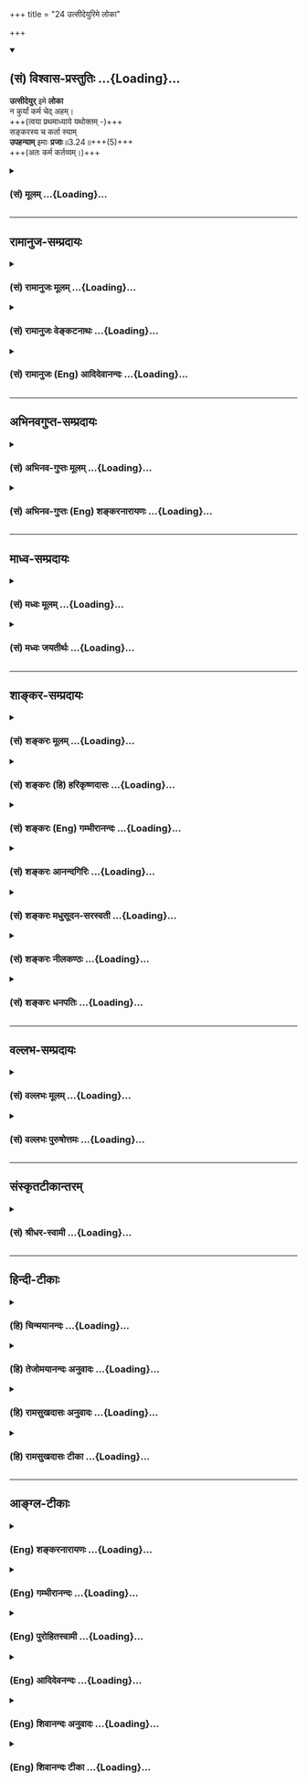 +++
title = "24 उत्सीदेयुरिमे लोका"

+++
<div class="js_include" newlevelforh1="2" title="(सं) विश्वास-प्रस्तुतिः" unfilled url="/mahAbhAratam/shlokashaH/06-bhIShma-parva/03-bhagavad-gItA-parva/saMskRtam/vishvAsa-prastutiH/03_karma-yogaH/24_utsIdeyurime_lokA.md">
<details open><summary><h2>(सं) विश्वास-प्रस्तुतिः ...{Loading}...</h2></summary>

**उत्सीदेयुर्** इमे **लोका**  
न कुर्यां कर्म चेद् अहम्।  
+++(त्वया प्रथमाध्याये यथोक्तम् -)+++  
सङ्करस्य च कर्ता स्याम्  
**उपहन्याम्** इमाः **प्रजाः**॥3.24॥+++(5)+++  
+++(अतः कर्म कर्तव्यम्।)+++
</details>
</div>
<div class="js_include collapsed" newlevelforh1="3" title="(सं) मूलम्" unfilled url="/mahAbhAratam/shlokashaH/06-bhIShma-parva/03-bhagavad-gItA-parva/saMskRtam/mUlam/03_karma-yogaH/24_utsIdeyurime_lokA.md">
<details><summary><h3>(सं) मूलम् ...{Loading}...</h3></summary>

उत्सीदेयुरिमे लोका न कुर्यां कर्म चेदहम्।  
सङ्करस्य च कर्ता स्यामुपहन्यामिमाः प्रजाः।।3.24।।
</details>
</div>


_________________
## रामानुज-सम्प्रदायः
<div class="js_include collapsed" newlevelforh1="3" title="(सं) रामानुजः मूलम्" unfilled url="/mahAbhAratam/shlokashaH/06-bhIShma-parva/03-bhagavad-gItA-parva/saMskRtam/rAmAnujaH/mUlam/03_karma-yogaH/24_utsIdeyurime_lokA.md">
<details><summary><h3>(सं) रामानुजः मूलम् ...{Loading}...</h3></summary>

।।3.24।।**अहं** कुलोचितं **कर्म** **न** चेत् **कुर्याम्** एवम् एव सर्वे शिष्ट**लोका** मदाचारायत्त-धर्म-निश्चया अकरणाद् एव **उत्सीदेयुः** नष्टा भवेयुः। 

शास्त्रीयाचाराणाम् अपालनात् सर्वेषां शिष्ट-कुलानां **संकरस्य च कर्ता स्याम्**। अता एव **इमाः प्रजा उपहन्याम्**। 

एवम् एव त्वम् अपि शिष्ट-जनाग्रेसर-पाण्डु-तनयः युधिष्ठिरानुजः अर्जुनः सन् शिष्टतया यदि ज्ञान-निष्ठायाम् अधिकरोषि, ततः त्वद्-आचारानुवर्तिनः अकृत्स्न-विदः शिष्टाः च मुमुक्षवः स्वाधिकारम् अजानन्तः कर्म-निष्ठायाम् अनधिकुर्वन्तो विनश्येयुः। अतो व्यपदेश्येन विदुषा कर्म एव कर्तव्यम्।

</details>
</div>
<div class="js_include collapsed" newlevelforh1="3" title="(सं) रामानुजः वेङ्कटनाथः" unfilled url="/mahAbhAratam/shlokashaH/06-bhIShma-parva/03-bhagavad-gItA-parva/saMskRtam/rAmAnujaH/venkaTanAthaH/03_karma-yogaH/24_utsIdeyurime_lokA.md">
<details><summary><h3>(सं) रामानुजः वेङ्कटनाथः ...{Loading}...</h3></summary>

  
  
।।3.24।। शास्त्रम् एवानुसृत्य तवाकरणं नाद्रियेरन्न् इत्य् अत्राह **उत्सीदेयुर्** इति।

लोक-शब्दस्याचार-पर-जन-विषयताम् औचित्य-सिद्धाम् अभिप्रेत्योक्तं- **शिष्टलोका** इति। **इमे** इतीदं-शब्द-बहुवचनयोः सामर्थ्यात् **सर्व+++(य्)+++** इत्युक्तम्। सर्वेषां शास्त्रार्थानां सर्वैर् निश्चेतुम् अशक्यत्वाच् छिष्टाचार-दत्त-दृष्टीनाम् उक्ताया अनुवृत्तेः प्रकारम् आलोच्योक्तं **मदाचारेत्यादि**।

विशरणाद्यर्थासम्भवात् पुरुषार्थहानाऽपुरुषार्थप्राप्तिरूपो नाश इहोत्साद इत्याह **नष्टा भवेयुर्** इति। असन्नेव तै.आ.6 इत्यादिवदेतत्।
+++(विहितस्य)+++ अकरणस्योत्साद-हेतुत्वे +++(सति)+++ ऽवान्तर-व्यापारः **सङ्करः**, स च ब्राह्मणादिधर्मस्य युद्धनिवृत्त्यादेः क्षत्रियादिभिर् अनुष्ठानम्। **उपहतिः** पश्चाद् अपि कर्माऽनर्हता। स्वात्मनि दृष्टान्तभूते दर्शितम् अर्थं दार्ष्टान्तिके ऽभिप्रेतं व्यञ्जयति **एवम् एव त्वम्** इति। न मे पार्थास्ति 3।22 इति पार्थ-शब्द-सम्बुद्ध्य्-अभिप्रेतम् अनुविधेयत्वोपयोग्याकार-त्रयम् आह **शिष्टे**ति। **युधिष्ठिर**-शब्दोपादानं युद्ध-प्रोत्साहनाय रण-यज्ञाख्य-क्षेत्रे धर्म-निष्ठता-द्योतनार्थम्। किं तव पित्रादि-प्रतिसम्बन्ध्य्-अन्तरेण स्वयमेव हि **शिष्ट-जनाग्रेसर**तयोर्वशी-विराट-तनयादि-वृत्तान्तैः प्रसिद्धस् त्वम् इत्य् अभिप्रायेणाह **अर्जुनः सन्न्** इति। 

"धर्मो हि शिष्टेनानुष्ठेयः। ज्ञानयोगश् च परम-धर्मः। ततश् च तद्-अनुवर्तनं लोकस्य मोक्षायैव स्याद्।" इति लोक-रक्षैव भवेद् इति शङ्कायाम् उक्तं - **स्वाधिकारम् अजानन्त** इति। तद् अनधिकारिणां तत्रानुप्रवेशेनोभय-भ्रष्टता स्याद् इति भावः।+++(5)+++ लोकसङग्रहं 3।20 इत्यादिनोक्तम् उपसंहरति अत इति।  
  

</details>
</div>
<div class="js_include collapsed" newlevelforh1="3" title="(सं) रामानुजः (Eng) आदिदेवानन्दः" unfilled url="/mahAbhAratam/shlokashaH/06-bhIShma-parva/03-bhagavad-gItA-parva/saMskRtam/rAmAnujaH/english/AdidevAnandaH/03_karma-yogaH/24_utsIdeyurime_lokA.md">
<details><summary><h3>(सं) रामानुजः (Eng) आदिदेवानन्दः ...{Loading}...</h3></summary>

3.24 If I do not do the work suitable to My station in life, likewise all the virtuous men also, neglecting their duties by following My example, would be destroyed on account of not performing their duties.
That is, they will become lost. Thus I would be bringing about chaos among all virtuous men on account of My failure to conduct Myself as prescribed in the scriptures. Therefore I would be destroying all these people. Even so, if you, Arjuna, a son of Pandu and a brother of Yudhisthira and the foremost of the virtuous, claim to be qualified for Jnana Yoga, then the virtuous aspirants, who do not know everything and who follow your way, without knowing their own competency, would give up practising Karma Yoga and will be lost. Therefore work should be done by one who is recognised as learned and worthy.

</details>
</div>


_________________
## अभिनवगुप्त-सम्प्रदायः
<div class="js_include collapsed" newlevelforh1="3" title="(सं) अभिनव-गुप्तः मूलम्" unfilled url="/mahAbhAratam/shlokashaH/06-bhIShma-parva/03-bhagavad-gItA-parva/saMskRtam/abhinava-guptaH/mUlam/03_karma-yogaH/24_utsIdeyurime_lokA.md">
<details><summary><h3>(सं) अभिनव-गुप्तः मूलम् ...{Loading}...</h3></summary>

।।3.23 3.25।। यदीत्यादि लोकसंग्रहमित्यन्तम्। किं च विदितवेद्यः कर्म चेत्
त्यजेत् तत् लोकानां दुर्भेद एव
एकप्रसिद्धपक्षशिथिलितास्थाबन्धत्वेनाप्ररूढिलक्षणो जायेत +++(S K जायते)+++। यतः
+++(S omits यतः)+++ कर्मवासनां च न मोक्तुं शक्नुवन्ति ज्ञानधारां च नाश्रयितुम्
अथ च शिथिलीभवन्ति।

</details>
</div>
<div class="js_include collapsed" newlevelforh1="3" title="(सं) अभिनव-गुप्तः (Eng) शङ्करनारायणः" unfilled url="/mahAbhAratam/shlokashaH/06-bhIShma-parva/03-bhagavad-gItA-parva/saMskRtam/abhinava-guptaH/english/shankaranArAyaNaH/03_karma-yogaH/24_utsIdeyurime_lokA.md">
<details><summary><h3>(सं) अभिनव-गुप्तः (Eng) शङ्करनारायणः ...{Loading}...</h3></summary>

3.24 See Comment under 3.25

</details>
</div>


_________________
## माध्व-सम्प्रदायः
<div class="js_include collapsed" newlevelforh1="3" title="(सं) मध्वः मूलम्" unfilled url="/mahAbhAratam/shlokashaH/06-bhIShma-parva/03-bhagavad-gItA-parva/saMskRtam/madhvaH/mUlam/03_karma-yogaH/24_utsIdeyurime_lokA.md">
<details><summary><h3>(सं) मध्वः मूलम् ...{Loading}...</h3></summary>

।।3.24।। Sri Madhvacharya did not comment on this sloka.

</details>
</div>
<div class="js_include collapsed" newlevelforh1="3" title="(सं) मध्वः जयतीर्थः" unfilled url="/mahAbhAratam/shlokashaH/06-bhIShma-parva/03-bhagavad-gItA-parva/saMskRtam/madhvaH/jayatIrthaH/03_karma-yogaH/24_utsIdeyurime_lokA.md">
<details><summary><h3>(सं) मध्वः जयतीर्थः ...{Loading}...</h3></summary>

।।3.24।। Sri Jayatirtha did not comment on this sloka.  
  

</details>
</div>


_________________
## शाङ्कर-सम्प्रदायः
<div class="js_include collapsed" newlevelforh1="3" title="(सं) शङ्करः मूलम्" unfilled url="/mahAbhAratam/shlokashaH/06-bhIShma-parva/03-bhagavad-gItA-parva/saMskRtam/shankaraH/mUlam/03_karma-yogaH/24_utsIdeyurime_lokA.md">
<details><summary><h3>(सं) शङ्करः मूलम् ...{Loading}...</h3></summary>

।।3.24।। **उत्सीदेयुः** विनश्येयुः **इमे** सर्वे **लोकाः**
लोकस्थितिनिमित्तस्य कर्मणः अभावात् **न कुर्यां कर्म चेत् अहम्**। किञ्च
**संकरस्य च कर्ता स्याम्**। तेन कारणेन **उपहन्याम् इमाः प्रजाः**।
प्रजानामनुग्रहाय प्रवृत्तः उपहतिम् उपहननं कुर्याम् इत्यर्थः। मम ईश्वरस्य
अननुरूपमापद्येत।। यदि पुनः अहमिव त्वं कृतार्थबुद्धिः आत्मवित् अन्यो वा
तस्यापि आत्मनः कर्तव्याभावेऽपि परानुग्रह एव कर्तव्य इत्याह

</details>
</div>
<div class="js_include collapsed" newlevelforh1="3" title="(सं) शङ्करः (हि) हरिकृष्णदासः" unfilled url="/mahAbhAratam/shlokashaH/06-bhIShma-parva/03-bhagavad-gItA-parva/saMskRtam/shankaraH/hindI/harikRShNadAsaH/03_karma-yogaH/24_utsIdeyurime_lokA.md">
<details><summary><h3>(सं) शङ्करः (हि) हरिकृष्णदासः ...{Loading}...</h3></summary>

।।3.24।। ऐसा होनेसे क्या दोष हो जायगा सो कहते हैं यदि मैं कर्म न करूँ तो
लोकस्थितिके लिये किये जानेवाले कर्मोंका अभाव हो जानेसे यह सब लोक नष्ट हो
जायँगे और मैं वर्णसंकरका कर्ता होऊँगा इसलिये इस प्रजाका नाश भी करूँगा
अर्थात् प्रजापर अनुग्रह करनेमें लगा हुआ मैं इनका हनन करनेवाला बूनँगा। यह
सब मुझ ईश्वरके अनुरूप नहीं होगा।

</details>
</div>
<div class="js_include collapsed" newlevelforh1="3" title="(सं) शङ्करः (Eng) गम्भीरानन्दः" unfilled url="/mahAbhAratam/shlokashaH/06-bhIShma-parva/03-bhagavad-gItA-parva/saMskRtam/shankaraH/english/gambhIrAnandaH/03_karma-yogaH/24_utsIdeyurime_lokA.md">
<details><summary><h3>(सं) शङ्करः (Eng) गम्भीरानन्दः ...{Loading}...</h3></summary>

3.24 Cet, if; aham, I; na kuryam, do not perform; karma, action; all
ime, these; lokah, worlds; utsideyuh, will be ruined, owing to the
obsence of work responsible for the maintenance of the worlds. Ca, and,
futher; syam, I shall become; karta, the agent; sankarasya, of
intermingling (of castes). Conseently, upahanyam, I shall be destroying;
imah, these; prajah, beings. That is to say, I who am engaged in helping
the creatures, shall be destroying them. This would be unbefitting of
Me, who am God. 'On the other, if, like Me, you or some one else
possesses the conviction of having attained Perfection and is a knower
of the Self, it is a duty of such a one, too, to help others even if
there be no obligation on his own part.'

</details>
</div>
<div class="js_include collapsed" newlevelforh1="3" title="(सं) शङ्करः आनन्दगिरिः" unfilled url="/mahAbhAratam/shlokashaH/06-bhIShma-parva/03-bhagavad-gItA-parva/saMskRtam/shankaraH/AnandagiriH/03_karma-yogaH/24_utsIdeyurime_lokA.md">
<details><summary><h3>(सं) शङ्करः आनन्दगिरिः ...{Loading}...</h3></summary>

।।3.24।। श्रेष्ठस्य तव मार्गानुवर्तित्वं मनुष्याणामुचितमेवेत्याशङ्क्य
दूषयति **तथाचेत्यादिना।** ईश्वरस्य कर्मण्यप्रवृत्तौ तदनुवर्तिनामपि
कर्मानुपपत्तेरिति हेतुमाह **लोकस्थितीति।** इतश्चेश्वरेण कर्म
कर्तव्यमित्याह **किञ्चेति।** यदि कर्म न कुर्यामिति शेषः। संकरकरणस्य
कार्यं कथयति **तेनेति।** प्रजोपहतिः परिप्राप्यते चेत् किं तया तव
स्यादिति तत्राह **प्रजानामिति।** त्वामनाचरन्तमनुवर्ततां सर्वेषां को दोषः
स्यादित्यपेक्षायामीश्वरस्य कृतार्थतया कर्मानुष्ठानाभावे तदनुवर्तिनामपि
तदभावादेव स्थितिहेत्वभावात्पृथिव्यादिभूतानां
विनाशप्रसङ्गाद्वर्णाश्रमधर्मव्यवस्थानुपपत्तेश्चाधिकृतानां प्राणभृतां
पापोपहतत्वप्रसङ्गात्परानुग्रहार्थं प्रवृत्तिरीश्वरस्येत्युक्तं संप्रति
लोकसंग्रहाय कर्म कुर्वाणस्य कर्तृत्वाभिमानेन ज्ञानाभिभवे प्राप्ते
प्रत्याह **यदि पुनरिति।** कृतार्थबुद्धित्वे हेतुमाह **आत्मविदिति।**
यथावदात्मानमवगच्छत्कर्तृत्वाद्यभिमानाभावात्कृतार्थो भवत्येवेत्यर्थः।
अर्जुनादन्यत्रापि ज्ञानवति कृतार्थबुद्धित्वं कर्तव्यत्वाद्यभिमानहीने
तुल्यमित्याह **अन्यो वेति।** तस्य तर्हि
कर्मानुष्ठानमफलत्वादनवकाशमित्याशङ्क्याह **तस्यापीति।** कर्तव्य
इत्यात्मविदापि परानुग्रहाय कर्तव्यमेव कर्मेत्याहेति शेषः।

</details>
</div>
<div class="js_include collapsed" newlevelforh1="3" title="(सं) शङ्करः मधुसूदन-सरस्वती" unfilled url="/mahAbhAratam/shlokashaH/06-bhIShma-parva/03-bhagavad-gItA-parva/saMskRtam/shankaraH/madhusUdana-sarasvatI/03_karma-yogaH/24_utsIdeyurime_lokA.md">
<details><summary><h3>(सं) शङ्करः मधुसूदन-सरस्वती ...{Loading}...</h3></summary>

।।3.24।। श्रेष्ठस्य तव मार्गानुवर्तित्वं मनुष्याणामुचितमेव अनुवर्तित्वे
को दोष इत्यत आह अहमीश्वश्चेद्यदि कर्म न कुर्यां तदा मदनुवर्तिनां
मन्वादीनामपि कर्मानुपपत्तेर्लोकस्थितिहेतोः कर्मणो लोपेनेमे सर्वे लोका
उत्सीदेयुर्विनश्येयुः। ततश्च वर्णसंकरस्य च कर्ताहमेव स्याम् तेन चेमाः
सर्वाः प्रजा अहमेवोपहन्यां धर्मलोपेन विनाशयेयम्. कथंच
प्रजानामनुग्रहार्थं प्रवृत्त ईश्वरोऽहं ताः सर्वा विनाशयेयमित्यभिप्रायः।
यद्यदाचरतीत्यादेरपरा योजना न केवलं लोकसंग्रहं
पश्यन्कर्तुमर्हस्यपितुश्रेष्ठाचारत्वादपीत्याह यद्यदिति। तथाच मम
श्रेष्ठस्य यादृश आचारस्तादृश एव मदनुवर्तिना त्वयानुष्ठेयो न
स्वातन्त्र्येणान्य इत्यर्थः। कीदृशस्तवाचारो यो मयानुवर्तनीय
इत्याकाङ्क्षायां न मे पार्थेत्यादिभिस्त्रिभिः श्लोकैस्तत्प्रदर्शनमिति।

</details>
</div>
<div class="js_include collapsed" newlevelforh1="3" title="(सं) शङ्करः नीलकण्ठः" unfilled url="/mahAbhAratam/shlokashaH/06-bhIShma-parva/03-bhagavad-gItA-parva/saMskRtam/shankaraH/nIlakaNThaH/03_karma-yogaH/24_utsIdeyurime_lokA.md">
<details><summary><h3>(सं) शङ्करः नीलकण्ठः ...{Loading}...</h3></summary>

।।3.24।। ततश्च किमित्यत आह **उत्सीदेयुरिति।** यद्यदाचरतीत्यादेरपरा योजना।
न केवलं लोकसंग्रहंपश्यन् कर्तुमर्हसि अपितु श्रेष्ठाचारत्वादपीत्याह
**यद्यदिति।** तथा च मम श्रेष्ठस्य यादृश आचारस्तादृश एव मदनुवर्तिना
त्वयानुष्ठेयः न स्वातन्त्र्येणान्य इत्यर्थः। कीदृशस्तवाचारो यो
मयानुवर्तनीय इत्याकाङ्क्षायां न मे पार्थेत्यादिभिस्त्रिभिः
श्लोकैस्तत्प्रदर्शनमिति मधुसूदनश्रीपादाः।

</details>
</div>
<div class="js_include collapsed" newlevelforh1="3" title="(सं) शङ्करः धनपतिः" unfilled url="/mahAbhAratam/shlokashaH/06-bhIShma-parva/03-bhagavad-gItA-parva/saMskRtam/shankaraH/dhanapatiH/03_karma-yogaH/24_utsIdeyurime_lokA.md">
<details><summary><h3>(सं) शङ्करः धनपतिः ...{Loading}...</h3></summary>

।।3.24।। तथाच को दोष इत्यत आह **उत्सीदेयुरिति।** अहं चेत्कर्म न कुर्यां
तर्हि इमें लोकाः उत्सीदेयुर्नश्येयुः लोकानुच्छित्तिनिमित्तकर्मणोऽभावात्।
संकरस्य च कर्ता स्यां तेनेमाः प्रजाः उपहन्यामतः प्रजानामनुग्रहाय
प्रवृत्तस्य ममेदं नानुरुपमित्यर्थः। युत्तु यद्यदाचरतीत्यादेरपरा योजना न
केवलं लोकसंग्रहं पश्यन्कर्तुमर्हस्यपि तु श्रेष्ठाचारत्वादपीत्याह
**यद्यदिति।** तथाच मम श्रेष्ठस्य यादृश आचारस्तादृश एव मदनुवर्तिना
त्वयानुष्ठेयो न स्वातन्त्र्येणान्य इत्यर्थः। कीदृशस्तवाचारो मयानुवर्तनीय
इत्याकाङ्क्षायां न मे पार्थत्यादिभिस्त्रिभिस्तत्प्रदर्शनमिति
केषांचिद्य्वाख्यानं तद्भाष्यानुगुण्येन योजनीयम्। यद्वा लोकसंग्रहमेवापि
संपश्यन्कर्तुमर्हसीति पूर्वोक्तानुरोधेन लोकसंग्रहं कः कर्तुमिच्छति
कथंचेत्युच्यते। यद्यदित्यस्य भाष्योक्तोत्थापनविरुद्धं न
केवलमित्याद्युपेक्ष्यम्। कर्मणैवेत्यादिना शिष्टाचारस्योक्तत्वात् सक्ता
इत्यादिना विदुषो लोकसंग्रहाय कर्मणि प्रवृत्तिं दर्शयता यदि त्वमात्मानं
विद्वांसं मन्यसे तर्हि लोकसंग्रहं संप्रति पश्यन्कर्मकर्तुमर्हसीत्येवं
दृढीकृतं तस्मान्मध्येऽपि स्वस्य श्रेष्ठस्य कर्मणि प्रवृत्तिं
प्रत्यक्षसिद्धां दर्शयंस्तदेव द्रढयति।
योजनान्तरानीतार्थस्त्वर्थात्संबोधनाद्वापि सिध्यतीति न तदर्था
भाष्यविरुद्दा क्लिष्टयोजना प्रदर्शनीयेति दिक्।

</details>
</div>


_________________
## वल्लभ-सम्प्रदायः
<div class="js_include collapsed" newlevelforh1="3" title="(सं) वल्लभः मूलम्" unfilled url="/mahAbhAratam/shlokashaH/06-bhIShma-parva/03-bhagavad-gItA-parva/saMskRtam/vallabhaH/mUlam/03_karma-yogaH/24_utsIdeyurime_lokA.md">
<details><summary><h3>(सं) वल्लभः मूलम् ...{Loading}...</h3></summary>

।।3.24।। उत्सीदेयुरिति।

</details>
</div>
<div class="js_include collapsed" newlevelforh1="3" title="(सं) वल्लभः पुरुषोत्तमः" unfilled url="/mahAbhAratam/shlokashaH/06-bhIShma-parva/03-bhagavad-gItA-parva/saMskRtam/vallabhaH/puruShottamaH/03_karma-yogaH/24_utsIdeyurime_lokA.md">
<details><summary><h3>(सं) वल्लभः पुरुषोत्तमः ...{Loading}...</h3></summary>

  
  
।।3.24।। ननु तथा तत्करणं किं प्रयोजनकं इत्यत आह उत्सीदेयुरिति। अहं
चेत्कर्म न कुर्यां तदा इमे लोका उत्सीदेयुः। अत्रायं भावः सर्वेषां
भक्तिप्रवृत्तौ सत्यां भगवत्साक्षात्कारो मुक्तिर्वा स्यात्तदा इमे
मन्वादयो लोकाः सृष्ट्यभावादुच्छिन्ना भवेयुः। अत एव भगवता वृषभध्वजे
आज्ञप्तं पाद्मे त्वं च रुद्र महाबाहो इत्यारभ्यसृष्टिरेषोत्तरोत्तरा
इत्यन्तम्। च पुनरिमाः प्रजा उपहन्यां तदाऽहमेव सङ्करस्य नरकसाधनस्य
कर्त्ता स्यां भवामि। अयमर्थः मदाज्ञया ब्रह्मादयः प्रजाः सृजन्ति
ताश्चेदहमुपहन्यां तदननुकूलो भवामि तदा सङ्करस्य क्लिष्टस्य कर्त्ता स्यां
प्रजानां च मदिच्छाव्यतिरेकेण भक्तिस्वरूपाज्ञाने सति प्रवृत्तौ सङ्करत्वं
स्यात् फलाभावे भक्तिफलव्यभिचारोऽपि स्यात् तदापि तत्कर्त्ताऽहमेव
स्याम्।  
  

</details>
</div>


_________________
## संस्कृतटीकान्तरम्
<div class="js_include collapsed" newlevelforh1="3" title="(सं) श्रीधर-स्वामी" unfilled url="/mahAbhAratam/shlokashaH/06-bhIShma-parva/03-bhagavad-gItA-parva/saMskRtam/shrIdhara-svAmI/03_karma-yogaH/24_utsIdeyurime_lokA.md">
<details><summary><h3>(सं) श्रीधर-स्वामी ...{Loading}...</h3></summary>

।।3.24।। ततः किमत आह **उत्सीदेयुरिति।** उत्सीदेयुः कर्मलोपेन नश्येयुः।
ततश्च वर्णसंकरो भवेत्तस्याप्यहमेव कर्ता स्यां भवेयम्। एवमहमेव प्रजा
उपहन्यां मलिनीकुर्याम्।

</details>
</div>


_________________
## हिन्दी-टीकाः
<div class="js_include collapsed" newlevelforh1="3" title="(हि) चिन्मयानन्दः" unfilled url="/mahAbhAratam/shlokashaH/06-bhIShma-parva/03-bhagavad-gItA-parva/hindI/chinmayAnandaH/03_karma-yogaH/24_utsIdeyurime_lokA.md">
<details><summary><h3>(हि) चिन्मयानन्दः ...{Loading}...</h3></summary>

।।3.24।। ईश्वर के रूप में यदि मैं शासन न करूँ तो विश्व में उन्नति नहीं
होगी और नियमबद्ध सृष्टि भी नष्ट हो जायेगी। विश्व कोई क्रमहीन रचना नहीं
वरन् नियमबद्ध सृष्टि है। प्रकृति के नियम पालन में कहीं भी मर्यादा का
उल्लंघन होता नहीं दिखाई देता। प्राकृतिक घटनायेंे ग्रहों की गति ऋतुओं का
लयबद्ध नृत्य और सृष्टि का संगीत ये सब किसी महान् नियम के अनुसार चलते
रहते हैं इसी को कहतेैं हैं प्रकृति और उसके नियामक ईश्वर की प्रबल शक्ति।
इस ईश्वररूप में भगवान् के निष्क्रिय हो जाने पर ये लोक नष्ट हो जायेंगे।
श्रीकृष्ण का यह कथन तर्क के विपरीत नहीं है जो केवल अन्धविश्वासी लोगों को
ही स्वीकार होगा। विज्ञान की दृष्टि से विचार करने वाले लोग भी इसको
अस्वीकार नहीं कर सकते। भगवान् केवल बाह्य जगत् के पदार्थों का संचालन करने
वाले नियमों के ही नियामक नहीं बल्कि भावना एवं विचार के आन्तरिक जगत् के
भी नियन्ता हैं। हिन्दू ऋषिमुनियों ने मानव समाज का चार वर्णों में जो
वर्गीकरण किया उसका आधार मनुष्य का मानसिक स्वभाव एवं बौद्धिक क्षमता थी।
यदि आन्तरिक जगत् में कोई नियम सुचारु रूप से काम न करें तो मनुष्य के
व्यवहार और चरित्र में विचित्रता और अस्थिरता उत्पन्न होगी जिससे भ्रांति
की वृद्धि होगी। वर्तमान में प्रचलित वर्णसंकर का अर्थ शास्त्र के विपरीत
है जिसके कारण आज का शिक्षित व्यक्ति गीता की आलोचना करते हुये कह सकता है
कि इसमें उच्च वर्ण की वर्चस्वता को ही भगवान की स्वीकृत है। वर्ण संकर के
विषय में प्रथम अध्याय के 41वें श्लोक में विवेचन किया जा चुका
है। आत्मज्ञान प्राप्त कर लेने पर स्वयं को कर्म से कोई प्रयोजन न होने पर
भी ज्ञानी पुरुष को कर्म करना चाहिये। कैसे

</details>
</div>
<div class="js_include collapsed" newlevelforh1="3" title="(हि) तेजोमयानन्दः अनुवादः" unfilled url="/mahAbhAratam/shlokashaH/06-bhIShma-parva/03-bhagavad-gItA-parva/hindI/tejomayAnandaH/anuvAdaH/03_karma-yogaH/24_utsIdeyurime_lokA.md">
<details><summary><h3>(हि) तेजोमयानन्दः अनुवादः ...{Loading}...</h3></summary>

।।3.24।। यदि मैं कर्म न करूँ, तो ये समस्त लोक नष्ट हो जायेंगे; और मैं
वर्णसंकर का कर्ता तथा इस प्रजा का हनन करने वाला होऊँगा।।

</details>
</div>
<div class="js_include collapsed" newlevelforh1="3" title="(हि) रामसुखदासः अनुवादः" unfilled url="/mahAbhAratam/shlokashaH/06-bhIShma-parva/03-bhagavad-gItA-parva/hindI/rAmasukhadAsaH/anuvAdaH/03_karma-yogaH/24_utsIdeyurime_lokA.md">
<details><summary><h3>(हि) रामसुखदासः अनुवादः ...{Loading}...</h3></summary>

।।3.23 -- 3.24।। हे पार्थ ! अगर मैं किसी समय सावधान होकर कर्तव्य-कर्म न
करूँ (तो बड़ी हानि हो जाय; क्योंकि) मनुष्य सब प्रकारसे मेरे ही मार्गका
अनुसरण करते हैं। यदि मैं कर्म न करूँ, तो ये सब मनुष्य नष्ट-भ्रष्ट हो
जायँ और मैं वर्णसंकरताको करनेवाला तथा इस समस्त प्रजाको नष्ट करनेवाला
बनूँ।

</details>
</div>
<div class="js_include collapsed" newlevelforh1="3" title="(हि) रामसुखदासः टीका" unfilled url="/mahAbhAratam/shlokashaH/06-bhIShma-parva/03-bhagavad-gItA-parva/hindI/rAmasukhadAsaH/TIkA/03_karma-yogaH/24_utsIdeyurime_lokA.md">
<details><summary><h3>(हि) रामसुखदासः टीका ...{Loading}...</h3></summary>

3.24।।***व्याख्या--*** \[बाईसवें श्लोकमें भगवान्ने अन्वय-रीतिसे
कर्तव्य-पालनकी आवश्यकताका प्रतिपादन किया और इन श्लोकोंमें भगवान्
व्यतिरेक-रीतिसे कर्तव्य-पालन न करनेसे होनेवाली हानिका प्रतिपादन करते
हैं। \]**यदि ह्यहं न वर्तेयं जातु कर्मण्यतन्द्रितः** पूर्वश्लोकमें आये
**'वर्त एव च कर्मणि'** पदोंकी पुष्टिके लिये यहाँ **'हि'**पद आया
है। भगवान् कहते हैं कि मैं सावधानीपूर्वक कर्म न करूँ--ऐसा हो ही नहीं
सकता; परन्तु यदि ऐसा मान लें' कि मैं कर्म न करूँ-- इस अर्थमें भगवान्ने
यहाँ **'यदि जातु'** पदोंका प्रयोग किया है।**'अतन्द्रितः'** पदका तात्पर्य
यह है कि कर्तव्य-कर्म करनेमें आलस्य और प्रमाद नहीं करना चाहिये, अपितु
उन्हें बहुत सावधानी और तत्परतासे करना चाहिये। सावधानी-पूर्वक
कर्तव्य-कर्म न करनेसे मनुष्य आलस्य और प्रमादके वशमें होकर अपना अमूल्य
जीवन नष्ट कर देता है। कर्मोंमें शिथिलता (आलस्य-प्रमाद) न लाकर उन्हें
सावधानी एवं तत्परतापूर्वक करनेसे ही कर्मोंसे सम्बन्ध-विच्छेद होता है।
जैसे वृक्षकी कड़ी टहनी जल्दी टूट जाती है, पर जो अधूरी टूटनेके कारण लटक
रही है, ऐसी शिथिल (ढीली) टहनी जल्दी नहीं टूटती, ऐसे ही सावधानी एवं
तत्परतापूर्वक कर्म करनेसे कर्मोंसे सम्बन्ध-विच्छेद हो जाता है, पर
आलस्य-प्रमादपूर्वक (शिथिलतापूर्वक) कर्म करनेसे कर्मोंसे सम्बन्ध-विच्छेद
नहीं होता। इसीलिये भगवान्ने उन्नीसवें श्लोकमें **'समाचर'** पदका तथा इस
श्लोकमें**'अतन्द्रितः'** पदका प्रयोग किया है। अगर किसी कर्मकी बार-बार याद
आती है, तो यही समझना चाहिये कि कर्म करनेमें कोई त्रुटि (कामना, आसक्ति,
अपूर्णता, आलस्य, प्रमाद, उपेक्षा आदि) हुई है, जिसके कारण उस कर्मसे
सम्बन्ध-विच्छेद नहीं हुआ है। कर्मसे सम्बन्ध-विच्छेद न होनेके कारण ही
किये गये कर्मकी याद आती है।**'मम वर्त्मानुवर्तन्ते मनुष्याः पार्थ
सर्वशः'** इन पदोंसे भगवान् मानो यह कहते हैं कि मेरे मार्गका अनुसरण
करनेवाले ही वास्तवमें मनुष्य कहलानेयोग्य हैं। जो मुझे आदर्श न मानकर
आलस्य-प्रमादवश कर्तव्य-कर्म नहीं करते और अधिकार चाहते हैं, वे आकृतिसे
मनुष्य होनेपर भी वास्तवमें मनुष्य कहलानेयोग्य नहीं हैं। इसी अध्यायके
इक्कीसवें श्लोकमें भगवान्ने कहा था कि श्रेष्ठ पुरुषके आचरण और प्रमाणके
अनुसार सब मनुष्य उनका अनुसरण करते हैं और इस श्लोकमें भगवान् कहते हैं कि
मनुष्य सब प्रकारसे मेरे मार्गका अनुसरण करते हैं। इसका तात्पर्य यह है कि
श्रेष्ठ पुरुष तो एक ही लोक-(मनुष्यलोक-) में आदर्श पुरुष हैं पर मैं तीनों
ही लोकोंमें आदर्श पुरुष हूँ। मनुष्यको संसारमें कैसे रहना चाहिये-- यह
बतानेके लिये भगवान् मनुष्यलोकमें अवतरित होते हैं। संसारमें अपने लिये
रहना ही नहीं है--यही संसारमें रहनेकी विद्या है। संसार वस्तुतः एक
विद्यालय है, जहाँ हमें कामना, ममता, स्वार्थ आदिके त्यागपूर्वक दूसरोंके
हितके लिये कर्म करना सीखना है और उसके अनुसार कर्म करके अपना उद्धार करना
है। संसारके सभी सम्बन्धी एकदूसरेकी सेवा (हित) करनेके लिये ही हैं। इसीलिये
पिता पुत्र पति पत्नी भाई बहन आदि सबको चाहिये कि वे एकदूसरेके अधिकारकी
रक्षा करते हुए अपनेअपने कर्तव्य पालन करें और एक-दूसरेके कल्याणकी चेष्टा
करें।

</details>
</div>


_________________
## आङ्ग्ल-टीकाः
<div class="js_include collapsed" newlevelforh1="3" title="(Eng) शङ्करनारायणः" unfilled url="/mahAbhAratam/shlokashaH/06-bhIShma-parva/03-bhagavad-gItA-parva/english/shankaranArAyaNaH/03_karma-yogaH/24_utsIdeyurime_lokA.md">
<details><summary><h3>(Eng) शङ्करनारायणः ...{Loading}...</h3></summary>

3.24. These worlds would perish if I were not to perform action; and I would be a cause of confusion; I would destroy these people.

</details>
</div>
<div class="js_include collapsed" newlevelforh1="3" title="(Eng) गम्भीरानन्दः" unfilled url="/mahAbhAratam/shlokashaH/06-bhIShma-parva/03-bhagavad-gItA-parva/english/gambhIrAnandaH/03_karma-yogaH/24_utsIdeyurime_lokA.md">
<details><summary><h3>(Eng) गम्भीरानन्दः ...{Loading}...</h3></summary>

3.24 These worlds will be ruined if I do not perform action. And I shall become the agent of intermingling (of castes), and shall be destroying these beings.

</details>
</div>
<div class="js_include collapsed" newlevelforh1="3" title="(Eng) पुरोहितस्वामी" unfilled url="/mahAbhAratam/shlokashaH/06-bhIShma-parva/03-bhagavad-gItA-parva/english/purohitasvAmI/03_karma-yogaH/24_utsIdeyurime_lokA.md">
<details><summary><h3>(Eng) पुरोहितस्वामी ...{Loading}...</h3></summary>

3.24 And if I were to refrain from action, the human race would be ruined; I should lead the world to chaos, and destruction would follow.

</details>
</div>
<div class="js_include collapsed" newlevelforh1="3" title="(Eng) आदिदेवनन्दः" unfilled url="/mahAbhAratam/shlokashaH/06-bhIShma-parva/03-bhagavad-gItA-parva/english/AdidevanandaH/03_karma-yogaH/24_utsIdeyurime_lokA.md">
<details><summary><h3>(Eng) आदिदेवनन्दः ...{Loading}...</h3></summary>

3.24 If I do not do work, these men would be lost; and I will be causing chaos in life and thery ruining all these people.

</details>
</div>
<div class="js_include collapsed" newlevelforh1="3" title="(Eng) शिवानन्दः अनुवादः" unfilled url="/mahAbhAratam/shlokashaH/06-bhIShma-parva/03-bhagavad-gItA-parva/english/shivAnandaH/anuvAdaH/03_karma-yogaH/24_utsIdeyurime_lokA.md">
<details><summary><h3>(Eng) शिवानन्दः अनुवादः ...{Loading}...</h3></summary>

3.24 These worlds would perish if I did not perform action; I should be the author of confusion of castes and destruction of these beings.

</details>
</div>
<div class="js_include collapsed" newlevelforh1="3" title="(Eng) शिवानन्दः टीका" unfilled url="/mahAbhAratam/shlokashaH/06-bhIShma-parva/03-bhagavad-gItA-parva/english/shivAnandaH/TIkA/03_karma-yogaH/24_utsIdeyurime_lokA.md">
<details><summary><h3>(Eng) शिवानन्दः टीका ...{Loading}...</h3></summary>

3.24 उत्सीदेयुः would perish; इमे these; लोकाः worlds; न not; कुर्याम्
would do; कर्म action; चेत् if; अहम् I; सङ्करस्य of confusion of castes;
च and; कर्ता author; स्याम् would be; उपहन्याम् would destroy; इमाः  
  
these; प्रजाः beings.Commentary If I did not engage in action; people would also be inactive. They would not do their duties according to the Varnasrama Dharma (code of morals governing their own order and stage of life). Hence confusion of castes would arise. I would have to destroy these beings.

</details>
</div>
